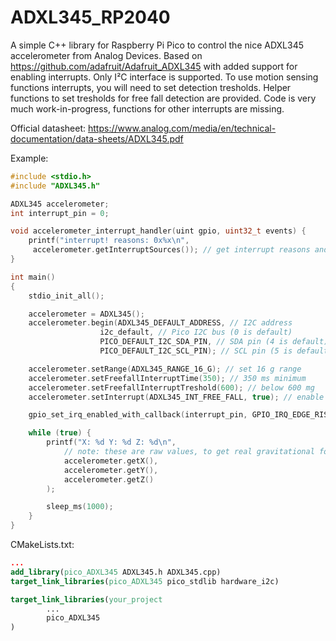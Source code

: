 # ADXL345_RP2040
A simple C++ library for Raspberry Pi Pico to control the nice ADXL345 accelerometer from Analog Devices.
Based on https://github.com/adafruit/Adafruit_ADXL345 with added support for enabling interrupts.
Only I²C interface is supported.
To use motion sensing functions interrupts, you will need to set detection tresholds.
Helper functions to set tresholds for free fall detection are provided.
Code is very much work-in-progress, functions for other interrupts are missing.

Official datasheet: https://www.analog.com/media/en/technical-documentation/data-sheets/ADXL345.pdf

Example:
```c++
#include <stdio.h>
#include "ADXL345.h"

ADXL345 accelerometer;
int interrupt_pin = 0;

void accelerometer_interrupt_handler(uint gpio, uint32_t events) {
    printf("interrupt! reasons: 0x%x\n",
     accelerometer.getInterruptSources()); // get interrupt reasons and clear latched motion interrupts
}

int main()
{
    stdio_init_all();

    accelerometer = ADXL345();
    accelerometer.begin(ADXL345_DEFAULT_ADDRESS, // I2C address
                    i2c_default, // Pico I2C bus (0 is default)
                    PICO_DEFAULT_I2C_SDA_PIN, // SDA pin (4 is default)
                    PICO_DEFAULT_I2C_SCL_PIN); // SCL pin (5 is default)

    accelerometer.setRange(ADXL345_RANGE_16_G); // set 16 g range
    accelerometer.setFreefallInterruptTime(350); // 350 ms minimum
    accelerometer.setFreefallInterruptTreshold(600); // below 600 mg
    accelerometer.setInterrupt(ADXL345_INT_FREE_FALL, true); // enable free fall interrupt

    gpio_set_irq_enabled_with_callback(interrupt_pin, GPIO_IRQ_EDGE_RISE, true, &accelerometer_interrupt_handler);

    while (true) {
        printf("X: %d Y: %d Z: %d\n", 
            // note: these are raw values, to get real gravitational force, you can use accelerometer.getEvent()
            accelerometer.getX(),
            accelerometer.getY(),
            accelerometer.getZ()
        );

        sleep_ms(1000);
    }
}
```

CMakeLists.txt:
```cmake
...
add_library(pico_ADXL345 ADXL345.h ADXL345.cpp)
target_link_libraries(pico_ADXL345 pico_stdlib hardware_i2c)

target_link_libraries(your_project
        ...
        pico_ADXL345
)
```